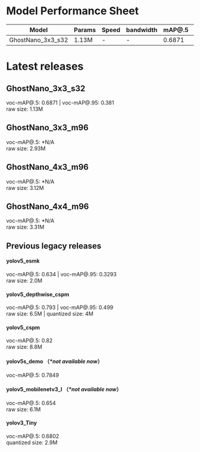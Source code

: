 # Model Performance Sheet
| Model | Params | Speed | bandwidth | mAP@.5    | mAP@.95   |
| ---   | ------ | ----  | -------   | -------   | -------   |
| GhostNano_3x3_s32 | 1.13M | - | - | 0.6871 | 0.381 |     


# Latest releases
## GhostNano_3x3_s32
voc-mAP@.5: 0.6871 | voc-mAP@.95: 0.381  
raw size: 1.13M  

## GhostNano_3x3_m96
voc-mAP@.5: *N/A  
raw size: 2.93M  

## GhostNano_4x3_m96
voc-mAP@.5: *N/A  
raw size: 3.12M  

## GhostNano_4x4_m96
voc-mAP@.5: *N/A  
raw size: 3.31M  


## Previous legacy releases
#### yolov5_esmk 
voc-mAP@.5: 0.634 | voc-mAP@.95: 0.3293  
raw size: 2.0M  

#### yolov5_depthwise_cspm 
voc-mAP@.5: 0.793 | voc-mAP@.95: 0.499  
raw size: 6.5M | quantized size: 4M  

#### yolov5_cspm 
voc-mAP@.5: 0.82  
raw size: 8.8M  

#### yolov5s_demo  （_\*not available now_）
voc-mAP@.5: 0.7849  

#### yolov5_mobilenetv3_l （_\*not available now_）
voc-mAP@.5: 0.654  
raw size: 6.1M  

#### yolov3_Tiny
voc-mAP@.5: 0.6802  
quantized size: 2.9M  
